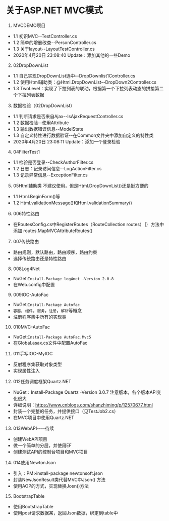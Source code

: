 # 关于ASP.NET MVC模式

1. MVCDEMO项目

* 1.1 初识MVC--TestController.cs
* 1.2 简单的增删改查--PersonController.cs
* 1.3 关于layout--LayoutTestController.cs
* 2020年4月20日 23:08:40 Update：添加其他的一些Demo

2. 02DropDownList

* 1.1 自己实现DropDownList选中--DropDownlist1Controller.cs
* 1.2 使用Html辅助类：@Html.DropDownList--DropDown2Controller.cs
* 1.3 TwoLevel：实现了下拉列表的联动，根据第一个下拉列表动态的拼接第二个下拉列表数据

3. 数据检验（02DropDownList）

* 1.1 判断请求是否来自Ajax--IsAjaxRequestController.cs
* 1.2 数据检验--使用Attribute
* 1.3 输出数据错误信息--ModelState
* 1.3 自定义特性进行数据验证--在Common文件夹中添加自定义的特性类
* 2020年4月20日 23:08:11 Update：添加一个登录检验

4. 04FilterTest1

* 1.1 检验是否登录--CheckAuthorFilter.cs
* 1.2 日志：记录访问信息--LogActionFilter.cs
* 1.3 记录异常信息--ExceptionFilter.cs


5. 05Html辅助类
   不建议使用，但是Html.DropDownList()还是挺方便的
* 1.1 Html.BeginForm()等
* 1.2 Html.validationMessage()和Html.validationSummary()

6. 006特性路由
* 在RoutesConfig.cs中RegisterRoutes（RouteCollection routes）｛｝方法中添加       routes.MapMVCAttributeRoutes()

7. 007传统路由
* 路由规则，默认路由，路由顺序，路由约束
* 选择传统路由还是特性路由

8. 008Log4Net
* NuGet:`Install-Package log4net -Version 2.0.8`
* 在Web.config中配置

9. 009IOC-AutoFac
* NuGet:`Install-Package Autofac`
* `容器`，`组件`，`服务`，`注册`，`解析`等概念
* 注册程序集中所有的实现类

10. 010MVC-AutoFac
* NuGet:`Install-Package AutoFac.Mvc5`
* 在Global.asax.cs文件中配置AutoFac

11. 011手写IOC-MyIOC
* 反射程序集获取对象类型
* 实现属性注入

12. 012任务调度框架Quartz.NET
* NuGet：Install-Package Quartz -Version 3.0.7  注意版本，各个版本API变化很大
* 详细说明：https://www.cnblogs.com/shanzhiming/p/12570677.html
* 封装一个完整的任务，并提供接口（见TestJob2.cs）
* 在MVC项目中使用Quartz.NET

013. 013WebAPI----待续
* 创建WebAPI项目
* 做一个简单的分层，并使用EF
* 创建测试API的控制台项目和MVC项目

014. 014使用NewtonJson
* 引入：PM>install-package newtonsoft.json
* 封装NewJsonResult类代替MVC中Json() 方法
* 使用AOP的方式，实现替换Josn()方法

015. BootstrapTable
* 使用BootstrapTable
* 使用post请求数据某，返回Json数据，绑定到table中